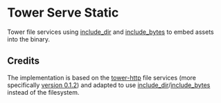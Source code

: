 # Tower Serve Static

Tower file services using [include_dir](https://crates.io/crates/include_dir/) and [include_bytes](https://doc.rust-lang.org/std/macro.include_bytes.html) to embed assets into the binary.

## Credits

The implementation is based on the [tower-http](https://crates.io/crates/tower-http) file services (more specifically [version 0.1.2](https://github.com/tower-rs/tower-http/tree/2c110d21ed6462d0ea9b7e1b1d3d3fb128736098)) and adapted to use [include_dir](https://crates.io/crates/include_dir/)/[include_bytes](https://doc.rust-lang.org/std/macro.include_bytes.html) instead of the filesystem.
